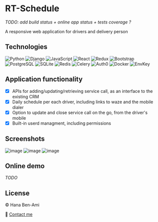 # RT-Schedule

_TODO: add build status + online app status + tests coverage ?_

A responsive web application for drivers and delivery person

## Technologies
![Python](https://a11ybadges.com/badge?logo=python)
![Django](https://a11ybadges.com/badge?logo=django)
![JavaScript](https://a11ybadges.com/badge?logo=javascript)
![React](https://a11ybadges.com/badge?logo=react)
![Redux](https://a11ybadges.com/badge?logo=redux)
![Bootstrap](https://a11ybadges.com/badge?logo=bootstrap)
![PostgreSQL](https://a11ybadges.com/badge?logo=postgresql)
![SQLite](https://a11ybadges.com/badge?logo=sqlite)
![Redis](https://a11ybadges.com/badge?logo=redis)
![Celery](https://a11ybadges.com/badge?logo=celery)
![Auth0](https://a11ybadges.com/badge?logo=auth0)
![Docker](https://a11ybadges.com/badge?logo=docker)
![EnvKey](https://a11ybadges.com/badge?text=EnvKey&badgeColor=lightblue)

## Application functionality
- [x] APIs for adding/updating/retrieving service call, as an interface to the existing CRM
- [x] Daily schedule per each driver, including links to waze and the mobile dialer
- [x] Option to update and close service call on the go, from the driver's mobile
- [x] Built-in userd managment, including permissions

## Screenshots
![image](https://github.com/HanaBenami/RT-Schedule/assets/42554587/ab7e52dd-1883-4727-80f5-18aee0fed9a1)
![image](https://github.com/HanaBenami/RT-Schedule/assets/42554587/66ceb0e4-5e79-4f21-9d1a-b32ff7634f37)
![image](https://github.com/HanaBenami/RT-Schedule/assets/42554587/2c8e0f28-a90e-4ae2-a849-4eadc61ca84c)


## Online demo
_TODO_

## License
:copyright: Hana Ben-Ami

:email: [Contact me](mailto:hana.benami@gmail.com)
